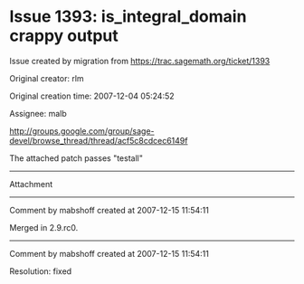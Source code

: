 # Issue 1393: is_integral_domain crappy output

Issue created by migration from https://trac.sagemath.org/ticket/1393

Original creator: rlm

Original creation time: 2007-12-04 05:24:52

Assignee: malb

http://groups.google.com/group/sage-devel/browse_thread/thread/acf5c8cdcec6149f

The attached patch passes "testall"


---

Attachment


---

Comment by mabshoff created at 2007-12-15 11:54:11

Merged in 2.9.rc0.


---

Comment by mabshoff created at 2007-12-15 11:54:11

Resolution: fixed
